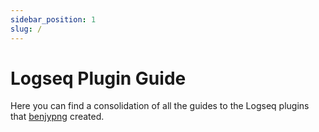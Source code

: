```yaml
---
sidebar_position: 1
slug: /
---
```


# Logseq Plugin Guide

Here you can find a consolidation of all the guides to the Logseq plugins that [benjypng](https://github.com/benjypng) created.
